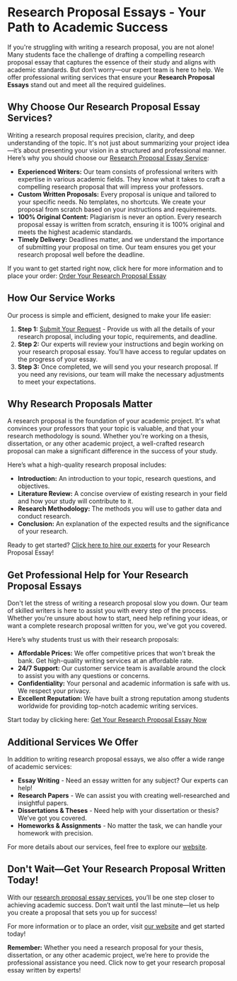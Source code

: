 # Research Proposal Essays - Your Path to Academic Success

If you're struggling with writing a research proposal, you are not alone! Many students face the challenge of drafting a compelling research proposal essay that captures the essence of their study and aligns with academic standards. But don’t worry—our expert team is here to help. We offer professional writing services that ensure your **Research Proposal Essays** stand out and meet all the required guidelines.

## Why Choose Our Research Proposal Essay Services?

Writing a research proposal requires precision, clarity, and deep understanding of the topic. It's not just about summarizing your project idea—it’s about presenting your vision in a structured and professional manner. Here’s why you should choose our [Research Proposal Essay Service](https://tinyurl.com/topessay?keyword=research+proposal+essays):

- **Experienced Writers:** Our team consists of professional writers with expertise in various academic fields. They know what it takes to craft a compelling research proposal that will impress your professors.
- **Custom Written Proposals:** Every proposal is unique and tailored to your specific needs. No templates, no shortcuts. We create your proposal from scratch based on your instructions and requirements.
- **100% Original Content:** Plagiarism is never an option. Every research proposal essay is written from scratch, ensuring it is 100% original and meets the highest academic standards.
- **Timely Delivery:** Deadlines matter, and we understand the importance of submitting your proposal on time. Our team ensures you get your research proposal well before the deadline.

If you want to get started right now, click here for more information and to place your order: [Order Your Research Proposal Essay](https://tinyurl.com/topessay?keyword=research+proposal+essays)

## How Our Service Works

Our process is simple and efficient, designed to make your life easier:

1. **Step 1:** [Submit Your Request](https://tinyurl.com/topessay?keyword=research+proposal+essays) - Provide us with all the details of your research proposal, including your topic, requirements, and deadline.
2. **Step 2:** Our experts will review your instructions and begin working on your research proposal essay. You’ll have access to regular updates on the progress of your essay.
3. **Step 3:** Once completed, we will send you your research proposal. If you need any revisions, our team will make the necessary adjustments to meet your expectations.

## Why Research Proposals Matter

A research proposal is the foundation of your academic project. It's what convinces your professors that your topic is valuable, and that your research methodology is sound. Whether you're working on a thesis, dissertation, or any other academic project, a well-crafted research proposal can make a significant difference in the success of your study.

Here’s what a high-quality research proposal includes:

- **Introduction:** An introduction to your topic, research questions, and objectives.
- **Literature Review:** A concise overview of existing research in your field and how your study will contribute to it.
- **Research Methodology:** The methods you will use to gather data and conduct research.
- **Conclusion:** An explanation of the expected results and the significance of your research.

Ready to get started? [Click here to hire our experts](https://tinyurl.com/topessay?keyword=research+proposal+essays) for your Research Proposal Essay!

## Get Professional Help for Your Research Proposal Essays

Don't let the stress of writing a research proposal slow you down. Our team of skilled writers is here to assist you with every step of the process. Whether you're unsure about how to start, need help refining your ideas, or want a complete research proposal written for you, we've got you covered.

Here’s why students trust us with their research proposals:

- **Affordable Prices:** We offer competitive prices that won't break the bank. Get high-quality writing services at an affordable rate.
- **24/7 Support:** Our customer service team is available around the clock to assist you with any questions or concerns.
- **Confidentiality:** Your personal and academic information is safe with us. We respect your privacy.
- **Excellent Reputation:** We have built a strong reputation among students worldwide for providing top-notch academic writing services.

Start today by clicking here: [Get Your Research Proposal Essay Now](https://tinyurl.com/topessay?keyword=research+proposal+essays)

## Additional Services We Offer

In addition to writing research proposal essays, we also offer a wide range of academic services:

- **Essay Writing** - Need an essay written for any subject? Our experts can help!
- **Research Papers** - We can assist you with creating well-researched and insightful papers.
- **Dissertations & Theses** - Need help with your dissertation or thesis? We’ve got you covered.
- **Homeworks & Assignments** - No matter the task, we can handle your homework with precision.

For more details about our services, feel free to explore our [website](https://tinyurl.com/topessay?keyword=research+proposal+essays).

## Don't Wait—Get Your Research Proposal Written Today!

With our [research proposal essay services](https://tinyurl.com/topessay?keyword=research+proposal+essays), you’ll be one step closer to achieving academic success. Don’t wait until the last minute—let us help you create a proposal that sets you up for success!

For more information or to place an order, visit [our website](https://tinyurl.com/topessay?keyword=research+proposal+essays) and get started today!

**Remember:** Whether you need a research proposal for your thesis, dissertation, or any other academic project, we’re here to provide the professional assistance you need. Click now to get your research proposal essay written by experts!
